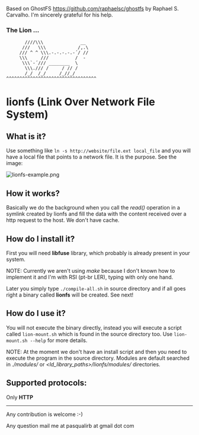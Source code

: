 Based on GhostFS https://github.com/raphaelsc/ghostfs by Raphael S.
Carvalho. I'm sincerely grateful for his help.

### The Lion ...
```
       ////\\\              __
      ///   \\\            /,.\
     /// ^ ^ \\\.-.-.-.-.-´/ //
     \\\     ///          /  -
      \\\`-´/// ________  \
       \\\./// /     / // /
       /_/  /_/     /_//_/
^^^^^^^^^^^^^^^^^^^^^^^^^^^^^^^^^^
```
# lionfs (Link Over Network File System)

## What is it?

Use something like `ln -s http://website/file.ext local_file` and you will
have a local file that points to a network file. It is the purpose.  See
the image:

![lionfs-example.png](https://ricardobiehl.github.io/images/lionfs-example.png)

## How it works?

Basically we do the background when you call the *read()* operation in a
symlink created by lionfs and fill the data with the content received over
a http request to the host. We don't have cache.

## How do I install it?

First you will need **libfuse** library, which probably is already present
in your system.

NOTE: Currently we aren't using *make* because I don't known how to
implement it and I'm with RSI (pt-br LER), typing with only one hand.

Later you simply type `./compile-all.sh` in source directory and if all
goes right a binary called **lionfs** will be created. See next!

## How do I use it?

You will not execute the binary directly, instead you will execute a script
called `lion-mount.sh` which is found in the source directory too. Use
`lion-mount.sh --help` for more details.

NOTE: At the moment we don't have an install script and then you need to
execute the program in the source directory. Modules are default searched
in *./modules/* or *\<ld_library_paths\>/lionfs/modules/* directories.

## Supported protocols:

Only **HTTP**

----------

Any contribution is welcome :-)

Any question mail me at pasqualirb at gmail dot com
